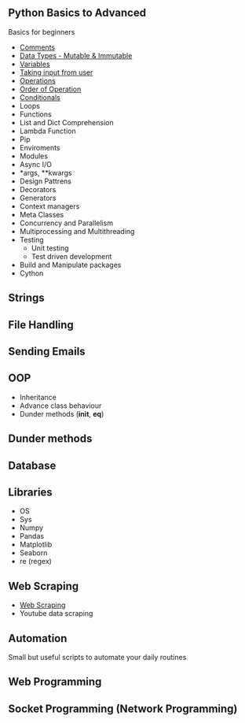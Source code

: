 
## Python Basics to Advanced
Basics for beginners
* [Comments](Basics/Comments.py)
* [Data Types - Mutable & Immutable](Basics/Data_Types.py)
* [Variables](Basics/Variables.py)
* [Taking input from user]()
* [Operations](Basics/Operators.py)
* [Order of Operation](Basics/Operation.py)
* [Conditionals](Basics/Conditionals.py)
* Loops
* Functions
* List and Dict Comprehension
* Lambda Function
* Pip
* Enviroments
* Modules
* Async I/O
* *args, **kwargs
* Design Pattrens
* Decorators
* Generators
* Context managers
* Meta Classes
* Concurrency and Parallelism
* Multiprocessing and Multithreading
* Testing
  * Unit testing
  * Test driven development
* Build and Manipulate packages
* Cython
## Strings
## File Handling
## Sending Emails
## OOP
* Inheritance
* Advance class behaviour
* Dunder methods (__init__, __eq__)
## Dunder methods
## Database
## Libraries
* OS
* Sys
* Numpy
* Pandas
* Matplotlib
* Seaborn
* re (regex)
## Web Scraping
* [Web Scraping](Web_Scraping/Web_Scraping.py)
* Youtube data scraping
## Automation
Small but useful scripts to automate your daily routines
## Web Programming
## Socket Programming (Network Programming)

